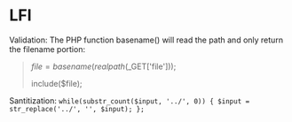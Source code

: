 # LFI
Validation:
The PHP function basename() will read the path and only return the filename portion:

>$file = basename(realpath($_GET['file']));
>
>include($file);


Santitization:
`while(substr_count($input, '../', 0)) {
    $input = str_replace('../', '', $input);
};
`
